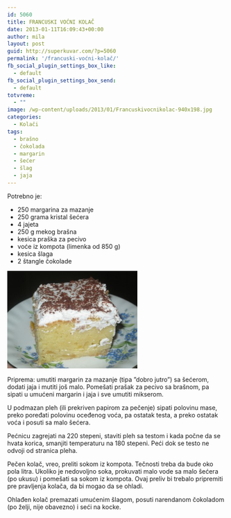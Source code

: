```yaml
---
id: 5060
title: FRANCUSKI VOĆNI KOLAČ
date: 2013-01-11T16:09:43+00:00
author: mila
layout: post
guid: http://superkuvar.com/?p=5060
permalink: '/francuski-voćni-kolač/'
fb_social_plugin_settings_box_like:
  - default
fb_social_plugin_settings_box_send:
  - default
totvreme:
  - ""
image: /wp-content/uploads/2013/01/Francuskivocnikolac-940x198.jpg
categories:
  - Kolači
tags:
  - brašno
  - čokolada
  - margarin
  - šećer
  - šlag
  - jaja
---
```

Potrebno je:

  * 250 margarina za mazanje
  * 250 grama kristal šećera
  * 4 jajeta
  * 250 g mekog brašna
  * kesica praška za pecivo
  * voće iz kompota (limenka od 850 g)
  * kesica šlaga
  * 2 štangle čokolade

<img class="alignnone size-medium wp-image-5061" src="/wp-content/uploads/2013/01/Francuskivocnikolac-300x225.jpg" alt="Francuskivocnikolac" width="300" height="225" /> 

Priprema: umutiti margarin za mazanje (tipa &#8221;dobro jutro&#8221;) sa šećerom, dodati jaja i mutiti još malo. Pomešati prašak za pecivo sa brašnom, pa sipati u umućeni margarin i jaja i sve umutiti mikserom.

U podmazan pleh (ili prekriven papirom za pečenje) sipati polovinu mase, preko poređati polovinu oceđenog voća, pa ostatak testa, a preko ostatak voća i posuti sa malo šećera.

Pećnicu zagrejati na 220 stepeni, staviti pleh sa testom i kada počne da se hvata korica,  smanjiti temperaturu na 180 stepeni. Peći dok se testo ne odvoji od stranica pleha.

Pečen kolač, vreo, preliti sokom iz kompota. Tečnosti treba da bude oko pola litra. Ukoliko je nedovoljno soka, prokuvati malo vode sa malo šećera (po ukusu) i pomešati sa sokom iz kompota. Ovaj preliv bi trebalo pripremiti pre pravljenja kolača, da bi mogao da se ohladi.

Ohlađen kolač premazati umućenim šlagom, posuti narendanom čokoladom (po želji, nije obavezno) i seći na kocke.